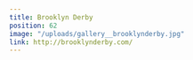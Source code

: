 ```yaml
---
title: Brooklyn Derby
position: 62
image: "/uploads/gallery__brooklynderby.jpg"
link: http://brooklynderby.com/
---
```


